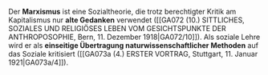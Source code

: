 
Der **Marxismus** ist eine Sozialtheorie, die trotz berechtigter Kritik am Kapitalismus nur **alte Gedanken** verwendet ([[GA072 (10.) SITTLICHES, SOZIALES UND RELIGIÖSES LEBEN VOM GESICHTSPUNKTE DER ANTHROPOSOPHIE, Bern, 11. Dezember 1918|GA072/10]]). Als soziale Lehre wird er als **einseitige Übertragung naturwissenschaftlicher Methoden** auf das Soziale kritisiert ([[GA073a (4.) ERSTER VORTRAG, Stuttgart, 11. Januar 1921|GA073a/4]]).
